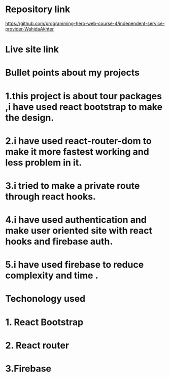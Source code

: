 # Repository link
https://github.com/programming-hero-web-course-4/independent-service-provider-WahidaAkhter

# Live site link


# Bullet points about my projects
# 1.this project is about tour packages ,i have used react bootstrap to make the design.
# 2.i have used react-router-dom to make it more fastest working and less problem in it.
# 3.i tried to make a private route through react hooks.
# 4.i have used authentication and make user oriented site with react hooks and firebase auth.
# 5.i have used firebase to reduce complexity and time .

# Techonology used
# 1. React Bootstrap
# 2. React router
# 3.Firebase